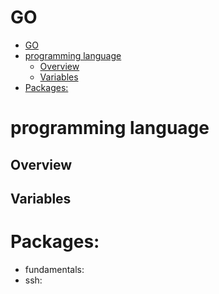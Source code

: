 # GO

<!-- TOC -->
* [GO](#go)
* [programming language](#programming-language)
  * [Overview](#overview)
  * [Variables](#variables)
* [Packages:](#packages)
<!-- TOC -->

# programming language

## Overview

## Variables

# Packages:

- fundamentals:
- ssh:

